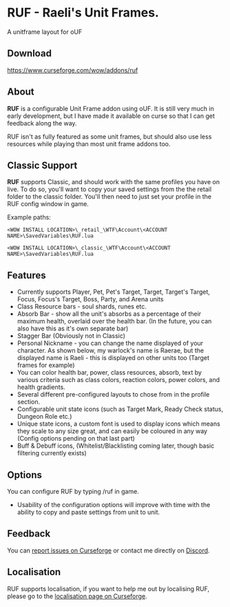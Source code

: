 # RUF - Raeli's Unit Frames.
A unitframe layout for oUF

## Download

<https://www.curseforge.com/wow/addons/ruf>


## About
**RUF** is a configurable Unit Frame addon using oUF. It is still very much in early development, but I have made it available on curse so that I can get feedback along the way.

RUF isn't as fully featured as some unit frames, but should also use less resources while playing than most unit frame addons too. 

## Classic Support
**RUF** supports Classic, and should work with the same profiles you have on live. To do so, you'll want to copy your saved settings from the the retail folder to the classic folder. You'll then need to just set your profile in the RUF config window in game. 

Example paths:

`<WOW INSTALL LOCATION>\_retail_\WTF\Account\<ACCOUNT NAME>\SavedVariables\RUF.lua`
  
`<WOW INSTALL LOCATION>\_classic_\WTF\Account\<ACCOUNT NAME>\SavedVariables\RUF.lua`

## Features
* Currently supports Player, Pet, Pet's Target, Target, Target's Target, Focus, Focus's Target, Boss, Party, and Arena units
* Class Resource bars - soul shards, runes etc.
* Absorb Bar - show all the unit's absorbs as a percentage of their maximum health, overlaid over the health bar. (In the future, you can also have this as it's own separate bar)
* Stagger Bar (Obviously not in Classic)
* Personal Nickname - you can change the name displayed of your character. As shown below, my warlock's name is Raerae, but the displayed name is Raeli - this is displayed on other units too (Target frames for example)
* You can color health bar, power, class resources, absorb, text by various criteria such as class colors, reaction colors, power colors, and health gradients.
* Several different pre-configured layouts to chose from in the profile section.
* Configurable unit state icons (such as Target Mark, Ready Check status, Dungeon Role etc.)
* Unique state icons, a custom font is used to display icons which means they scale to any size great, and can easily be coloured in any way (Config options pending on that last part)
* Buff & Debuff icons, (Whitelist/Blacklisting coming later, though basic filtering currently exists)


## Options
You can configure RUF by typing /ruf in game. 
* Usability of the configuration options will improve with time with the ability to copy and paste settings from unit to unit.

## Feedback

You can [report issues on Curseforge](https://wow.curseforge.com/projects/ruf/issues) or contact me directly on [Discord](https://discord.gg/99QZ6sd).

## Localisation

RUF supports localisation, if you want to help me out by localising RUF, please go to the [localisation page on Curseforge](https://wow.curseforge.com/projects/ruf/localization).
